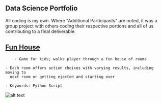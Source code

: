 Data Science Portfolio
----------------------------------------------------------------------------------------------------------------------

All coding is my own. Where "Additional Participants" are noted, it was a group project with others coding their respective portions and all of us contributing to a final deliverable.

## [Fun House](https://github.com/krystent2/Data_Science_Examples/blob/master/Fun_House/FunHouseGame.py)

        - Game for kids; walks player through a fun house of rooms

	- Each room offers action choices with varying results, including moving to 
	  next room or getting ejected and starting over

	- Keywords: Python Script

![alt text](https://github.com/krystent2/Data_Science_Examples/blob/master/Fun_House/FunHouseViz.png)








